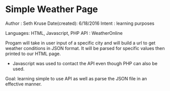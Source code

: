# Simple Weather Page

Author	     : Seth Kruse
Date(created): 6/18/2016
Intent       : learning purposes

Languages: HTML, Javascript, PHP
API      : WeatherOnline

Progam will take in user input of a specific city and will build
a url to get weather conditions in JSON format.  It will be parsed
for specific values then printed to our HTML page.

- Javascript was used to contact the API even though PHP can also 
  be used.

Goal: learning simple to use API as well as parse the JSON file in
an effective manner. 


